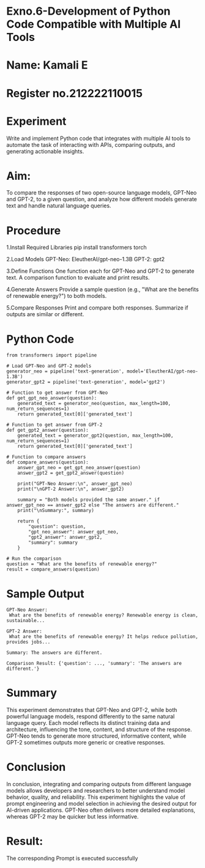 # Exno.6-Development of Python Code Compatible with Multiple AI Tools
# Name: Kamali E
# Register no.212222110015

# Experiment
Write and implement Python code that integrates with multiple AI tools to automate the task of interacting with APIs, comparing outputs, and generating actionable insights.

# Aim: 
To compare the responses of two open-source language models, GPT-Neo and GPT-2, to a given question, and analyze how different models generate text and handle natural language queries.

# Procedure
1.Install Required Libraries
pip install transformers torch

2.Load Models
GPT-Neo: EleutherAI/gpt-neo-1.3B
GPT-2: gpt2

3.Define Functions
One function each for GPT-Neo and GPT-2 to generate text.
A comparison function to evaluate and print results.

4.Generate Answers
Provide a sample question (e.g., "What are the benefits of renewable energy?") to both models.

5.Compare Responses
Print and compare both responses.
Summarize if outputs are similar or different.

# Python Code
```
from transformers import pipeline

# Load GPT-Neo and GPT-2 models
generator_neo = pipeline('text-generation', model='EleutherAI/gpt-neo-1.3B')
generator_gpt2 = pipeline('text-generation', model='gpt2')

# Function to get answer from GPT-Neo
def get_gpt_neo_answer(question):
    generated_text = generator_neo(question, max_length=100, num_return_sequences=1)
    return generated_text[0]['generated_text']

# Function to get answer from GPT-2
def get_gpt2_answer(question):
    generated_text = generator_gpt2(question, max_length=100, num_return_sequences=1)
    return generated_text[0]['generated_text']

# Function to compare answers
def compare_answers(question):
    answer_gpt_neo = get_gpt_neo_answer(question)
    answer_gpt2 = get_gpt2_answer(question)
    
    print("GPT-Neo Answer:\n", answer_gpt_neo)
    print("\nGPT-2 Answer:\n", answer_gpt2)
    
    summary = "Both models provided the same answer." if answer_gpt_neo == answer_gpt2 else "The answers are different."
    print("\nSummary:", summary)
    
    return {
        "question": question,
        "gpt_neo_answer": answer_gpt_neo,
        "gpt2_answer": answer_gpt2,
        "summary": summary
    }

# Run the comparison
question = "What are the benefits of renewable energy?"
result = compare_answers(question)
```

# Sample Output

```
GPT-Neo Answer:
 What are the benefits of renewable energy? Renewable energy is clean, sustainable...

GPT-2 Answer:
 What are the benefits of renewable energy? It helps reduce pollution, provides jobs...

Summary: The answers are different.

Comparison Result: {'question': ..., 'summary': 'The answers are different.'}
```

# Summary
This experiment demonstrates that GPT-Neo and GPT-2, while both powerful language models, respond differently to the same natural language query. Each model reflects its distinct training data and architecture, influencing the tone, content, and structure of the response. GPT-Neo tends to generate more structured, informative content, while GPT-2 sometimes outputs more generic or creative responses.

# Conclusion
In conclusion, integrating and comparing outputs from different language models allows developers and researchers to better understand model behavior, quality, and reliability. This experiment highlights the value of prompt engineering and model selection in achieving the desired output for AI-driven applications. GPT-Neo often delivers more detailed explanations, whereas GPT-2 may be quicker but less informative.

# Result: 
The corresponding Prompt is executed successfully
